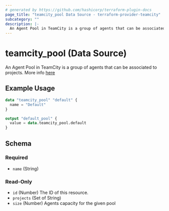 ```yaml
---
# generated by https://github.com/hashicorp/terraform-plugin-docs
page_title: "teamcity_pool Data Source - terraform-provider-teamcity"
subcategory: ""
description: |-
  An Agent Pool in TeamCity is a group of agents that can be associated to projects. More info here https://www.jetbrains.com/help/teamcity/configuring-agent-pools.html
---
```


# teamcity_pool (Data Source)

An Agent Pool in TeamCity is a group of agents that can be associated to projects. More info [here](https://www.jetbrains.com/help/teamcity/configuring-agent-pools.html)


## Example Usage

```terraform
data "teamcity_pool" "default" {
  name = "Default"
}

output "default_pool" {
  value = data.teamcity_pool.default
}
```

## Schema

### Required

- `name` (String)

### Read-Only

- `id` (Number) The ID of this resource.
- `projects` (Set of String)
- `size` (Number) Agents capacity for the given pool
